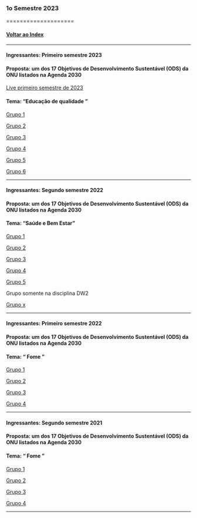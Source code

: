 
### 1o Semestre 2023
====================
#### [Voltar ao Index](README.md)

* * *
#### Ingressantes: Primeiro semestre 2023
#### Proposta:  um dos 17 Objetivos de Desenvolvimento Sustentável (ODS) da ONU listados na Agenda 2030

[Live primeiro semestre de 2023](https://www.youtube.com/watch?v=2al5ZeB4xXE&t=4s)
#### Tema: “Educação de qualidade ”


[Grupo 1](https://github.com/igornsferreira/PI_1SEM_DSM)

[Grupo 2](https://github.com/marquesluana/-PI_DSM_FATEC_1SEM2023_GRUPO2)

[Grupo 3](https://github.com/Arantees/P.I-Fatec)

[Grupo 4](https://github.com/mvitoriasuz/FATEC_Engenharia_Soft_PI)

[Grupo 5](https://github.com/Alvarez-T/FATEC-DSM-GrupoPI-5)

[Grupo 6](https://github.com/LeandroAlves1987/PI_grupo-6)

* * *
#### Ingressantes: Segundo semestre 2022
#### Proposta:  um dos 17 Objetivos de Desenvolvimento Sustentável (ODS) da ONU listados na Agenda 2030

#### Tema: “Saúde e Bem Estar”



[Grupo 1](https://github.com/mastruz7/Fast_Banny)

[Grupo 2](https://github.com/matheusoms/grp2_dsm2_2023)

[Grupo 3](https://github.com/MarquesFabiano/ProjetoAdormeSerFatec)

[Grupo 4](https://github.com/tbgbarros/PI-2-DSM2SEM)

[Grupo 5](https://github.com/pedr0tavi0/Projeto_Integrador_2_Semestre)

Grupo somente na disciplina DW2

[Grupo x](https://github.com/DanielCarolino89/PI_WEB2_GRUPOX)


* * *
#### Ingressantes: Primeiro semestre 2022
#### Proposta:  um dos 17 Objetivos de Desenvolvimento Sustentável (ODS) da ONU listados na Agenda 2030

#### Tema: “ Fome ”


[Grupo 1](https://github.com/thainazanfolin/DashAquaponia)

[Grupo 2](https://github.com/MuriloAltoe/PI-3-Semestre-Grupo-2)

[Grupo 3](https://github.com/Klayvert2003/PI_3Semestre_2023)

[Grupo 4](https://github.com/CarolineVantim/Fatec_Projeto_Integrador_Terceiro_Semestre)

* * *
#### Ingressantes: Segundo semestre 2021
#### Proposta:  um dos 17 Objetivos de Desenvolvimento Sustentável (ODS) da ONU listados na Agenda 2030

#### Tema: “ Fome ”


[Grupo 1]()

[Grupo 2]()

[Grupo 3]()

[Grupo 4]()


* * *